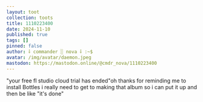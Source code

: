 ```yaml
---
layout: toot
collection: toots
title: 1110223400
date: 2024-11-10
published: true
tags: []
pinned: false
author: ⸸ commander ░ nova ⸸ :~$
avatar: /img/avatar/daemon.jpeg
mastodon: https://mastodon.online/@cmdr_nova/1110223400
---
```


"your free fl studio cloud trial has ended"oh thanks for reminding me to install Bottles i really need to get to making that album so i can put it up and then be like "it's done"
